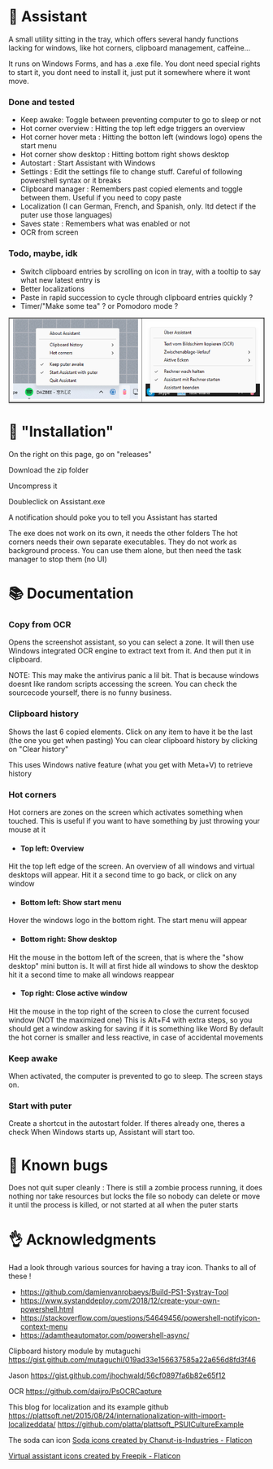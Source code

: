 

# 💽 Assistant


A small utility sitting in the tray, which offers several handy functions lacking for windows, like hot corners, clipboard management, caffeine...

It runs on Windows Forms, and has a .exe file. You dont need special rights to start it, you dont need to install it, just put it somewhere where it wont move.


### Done and tested
- Keep awake: Toggle between preventing computer to go to sleep or not
- Hot corner overview : Hitting the top left edge triggers an overview
- Hot corner hover meta : Hitting the botton left (windows logo) opens the start menu
- Hot corner show desktop : Hitting bottom right shows desktop
- Autostart : Start Assistant with Windows
- Settings : Edit the settings file to change stuff. Careful of following powershell syntax or it breaks
- Clipboard manager : Remembers past copied elements and toggle between them. Useful if you need to copy paste
- Localization (I can German, French, and Spanish, only. Itd detect if the puter use those languages)
- Saves state : Remembers what was enabled or not
- OCR from screen

### Todo, maybe, idk
- Switch clipboard entries by scrolling on icon in tray, with a tooltip to say what new latest entry is
- Better localizations
- Paste in rapid succession to cycle through clipboard entries quickly ?
- Timer/"Make some tea" ? or Pomodoro mode ?


<table align="center" border="none">
      <td><img src="https://github.com/teamcons/Assistant/blob/main/images/Screenshot.png" /></td>
      <td><img src="https://github.com/teamcons/Assistant/blob/main/images/Screenshot with OCR and german.png" /></td>
</table>


# 💺 "Installation"

On the right on this page, go on "releases"

Download the zip folder

Uncompress it

Doubleclick on Assistant.exe

A notification should poke you to tell you Assistant has started

The exe does not work on its own, it needs the other folders
The hot corners needs their own separate executables. They do not work as background process. You can use them alone, but then need the task manager to stop them (no UI)


# 📚 Documentation


### Copy from OCR

Opens the screenshot assistant, so you can select a zone.
It will then use Windows integrated OCR engine to extract text from it.
And then put it in clipboard.

NOTE: This may make the antivirus panic a lil bit. That is because windows doesnt like random scripts accessing the screen.
You can check the sourcecode yourself, there is no funny business.

### Clipboard history

Shows the last 6 copied elements.
Click on any item to have it be the last (the one you get when pasting)
You can clear clipboard history by clicking on "Clear history"

This uses Windows native feature (what you get with Meta+V) to retrieve history



### Hot corners
Hot corners are zones on the screen which activates something when touched. This is useful if you want to have something by just throwing your mouse at it

 - #### Top left: Overview
Hit the top left edge of the screen.
An overview of all windows and virtual desktops will appear.
Hit it a second time to go back, or click on any window

 - #### Bottom left: Show start menu

Hover the windows logo in the bottom right.
The start menu will appear


 - #### Bottom right: Show desktop

Hit the mouse in the bottom left of the screen, that is where the "show desktop" mini button is.
It will at first hide all windows to show the desktop
hit it a second time to make all windows reappear

 - #### Top right: Close active window

Hit the mouse in the top right of the screen to close the current focused window (NOT the maximized one)
This is Alt+F4 with extra steps, so you should get a window asking for saving if it is something like Word
By default the hot corner is smaller and less reactive, in case of accidental movements


### Keep awake
When activated, the computer is prevented to go to sleep. The screen stays on.


### Start with puter
Create a shortcut in the autostart folder. If theres already one, theres a check
When Windows starts up, Assistant will start too.


# 🦺 Known bugs
Does not quit super cleanly : There is still a zombie process running, it does nothing nor take resources but locks the file so nobody can delete or move it until the process is killed, or not started at all when the puter starts




# 👌 Acknowledgments

Had a look through various sources for having a tray icon. Thanks to all of these !
- https://github.com/damienvanrobaeys/Build-PS1-Systray-Tool
- https://www.systanddeploy.com/2018/12/create-your-own-powershell.html
- https://stackoverflow.com/questions/54649456/powershell-notifyicon-context-menu
- https://adamtheautomator.com/powershell-async/


Clipboard history module by mutaguchi
https://gist.github.com/mutaguchi/019ad33e156637585a22a656d8fd3f46

Jason
https://gist.github.com/jhochwald/56cf0897fa6b82e65f12

OCR
https://github.com/daijro/PsOCRCapture

This blog for localization and its example github
https://plattsoft.net/2015/08/24/internationalization-with-import-localizeddata/
https://github.com/platta/plattsoft_PSUICultureExample

The soda can icon
<a href="https://www.flaticon.com/free-icons/soda" title="soda icons">Soda icons created by Chanut-is-Industries - Flaticon</a>

<a href="https://www.flaticon.com/free-icons/virtual-assistant" title="virtual assistant icons">Virtual assistant icons created by Freepik - Flaticon</a>

